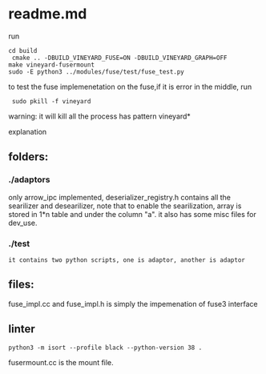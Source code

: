 # readme.md
run 
``` shell
cd build
 cmake .. -DBUILD_VINEYARD_FUSE=ON -DBUILD_VINEYARD_GRAPH=OFF
make vineyard-fusermount
sudo -E python3 ../modules/fuse/test/fuse_test.py 
```
to test the fuse implemenetation on the fuse,if it is error in the middle, run
``` shell
 sudo pkill -f vineyard
```
warning: it will kill all the process has pattern vineyard*

explanation 
## folders:

### ./adaptors  
only arrow_ipc implemented,  deserializer_registry.h contains all the searilizer and desearilizer, note that to enable the searilization, array is stored in  1*n table and under the column "a". it also has some misc files for dev_use. 

### ./test
    it contains two python scripts, one is adaptor, another is adaptor
## files:
fuse_impl.cc and fuse_impl.h is simply the impemenation of fuse3 interface

## linter
```shell
python3 -m isort --profile black --python-version 38 .
```
fusermount.cc is the mount file. 





